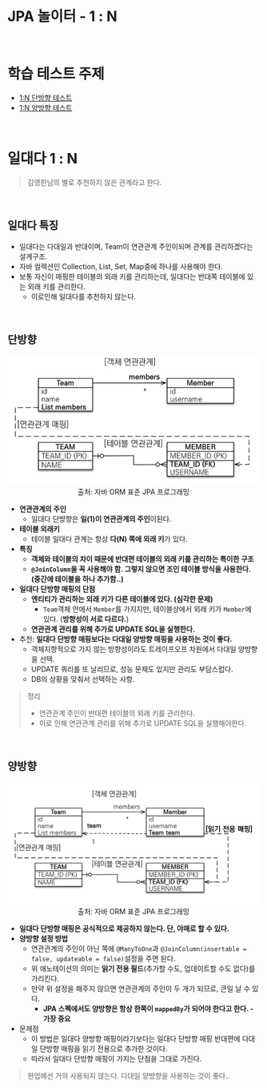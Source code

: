 # JPA 놀이터 - 1 : N

<br>

# 학습 테스트 주제
- [1:N 단방향 테스트](./src/test/java/com/binghe/one_way/OneWayTest.java)
- [1:N 양방향 테스트](./src/test/java/com/binghe/two_way/TwoWayTest.java)

<br>

# 일대다 1 : N
> 김영한님의 별로 추천하지 않은 관계라고 한다.

<br>

## 일대다 특징
* 일대다는 다대일과 반대이며, Team이 연관관계 주인이되며 관계를 관리하겠다는 설계구조.
* 자바 컬렉션인 Collection, List, Set, Map중에 하나를 사용해야 한다.
* 보통 자신이 매핑한 테이블의 외래 키를 관리하는데, 일대다는 반대쪽 테이블에 있는 외래 키를 관리한다.
  * 이로인해 일대다를 추천하지 않는다.

<br>

## 단방향

<p align="center"><img src="./image/1_vs_N.png"><br>출처: 자바 ORM 표준 JPA 프로그래밍</p>

* **연관관계의 주인**
    * 일대다 단뱡향은 **일(1)이 연관관계의 주인**이된다.
* **테이블 외래키**
    * 테이블 일대다 관계는 항상 **다(N) 쪽에 외래 키**가 있다.
* **특징**
    * **객체와 테이블의 차이 때문에 반대편 테이블의 외래 키를 관리하는 특이한 구조**
    * **`@JoinColumn`을 꼭 사용해야 함. 그렇지 않으면 조인 테이블 방식을 사용한다. (중간에 테이블을 하나 추가함..)**
* **일대다 단방향 매핑의 단점**
    * **엔티티가 관리하는 외래 키가 다른 테이블에 있다. (심각한 문제)**
        * `Team`객체 안에서 `Member`를 가지지만, 테이블상에서 외래 키가 `Member`에 있다. (**방향성이 서로 다르다.**)
    * **연관관계 관리를 위해 추가로 UPDATE SQL을 실행한다.**
* 추천: **일대다 단방향 매핑보다는 다대일 양방향 매핑을 사용하는 것이 좋다.**
    * 객체지향적으로 가지 않는 방향성이라도 트레이프오프 차원에서 다대일 양방향을 선택.
    * UPDATE 쿼리를 또 날리므로, 성능 문제도 있지만 관리도 부담스럽다.
    * DB의 상황을 맞춰서 선택하는 사항.

> 정리
> * 연관관계 주인이 반대편 테이블의 외래 키를 관리한다.
> * 이로 인해 연관관계 관리를 위해 추가로 UPDATE SQL을 실행해야한다.

<br>

## 양방향

<p align="center"><img src="./image/1_vs_N_bothway.png"><br>출처: 자바 ORM 표준 JPA 프로그래밍</p>

* **일대다 단방향 매핑은 공식적으로 제공하지 않는다. 단, 야매로 할 수 있다.**
* **양방향 설정 방법**
    * 연관관계의 주인이 아닌 쪽에 `@ManyToOne`과 `@JoinColumn(insertable = false, updateable = false)`설정을 주면 된다.
    * 위 애노테이션의 의미는 **읽기 전용 필드**(추가할 수도, 업데이트할 수도 없다)를 가리킨다.
    * 만약 위 설정을 해주지 않으면 연관관계의 주인이 두 개가 되므로, 큰일 날 수 있다.
        * **JPA 스펙에서도 양방향은 항상 한쪽이 `mappedBy`가 되어야 한다고 한다. - 가장 중요**
* 문제점
    * 이 방법은 일대다 양방향 매핑이라기보다는 일대다 단방향 매핑 반대편에 다대일 단방향 매핑을 읽기 전용으로 추가한 것이다.
    * 따라서 일대다 단방향 매핑이 가지는 단점을 그대로 가진다.


> 현업에선 거의 사용되지 않는다. 다대일 양방향을 사용하는 것이 좋다..

<br>
